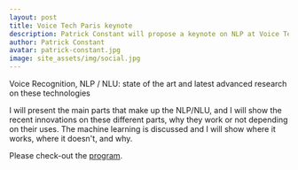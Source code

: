 ```yaml
---
layout: post
title: Voice Tech Paris keynote
description: Patrick Constant will propose a keynote on NLP at Voice Tech Paris on November, 26th 2019.
author: Patrick Constant
avatar: patrick-constant.jpg
image: site_assets/img/social.jpg
---
```


Voice Recognition, NLP / NLU: state of the art and latest advanced research on these technologies

I will present the main parts that make up the NLP/NLU, and I will show the recent innovations on these different parts, why they work or not depending on their uses.
The machine learning is discussed and I will show where it works, where it doesn't, and why.


Please check-out the [program](https://www.voicetechparis.com/2019/programme-mardi-26-novembre-2019/).

